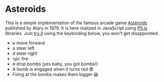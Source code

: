 # Asteroids

This is a simple implementation of the famous arcade game [Asteroids](https://en.wikipedia.org/wiki/Asteroids_%28video_game%29) published by Atary in 1979. It is here realized in JavaScript using [P5.js](https://p5js.org/) libraries. Just [try it](https://matteogiorgi.github.io/asteroids/src) using the keybinding below, you won't get disappointed.

+ <kbd>w</kbd> move forward
+ <kbd>a</kbd> steer left
+ <kbd>d</kbd> steer right
+ <kbd>spc</kbd> fire
+ <kbd>m</kbd> drop bombs (yes baby, you got bombs!)
+ A bomb is engaged when it turns red 😨
+ Firing at the bombs makes them bigger 😱

